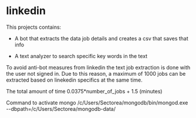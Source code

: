 # linkedin

This projects contains:

- A bot that extracts the data job details and creates a csv that saves that info

- A text analyzer to search specific key words in the text

To avoid anti-bot measures from linkedin the text job extraction is done with the user not signed in.
Due to this reason, a maximum of 1000 jobs can be extracted based on linekedin specifics at the same
time. 

The total amount of time 0.0375*number_of_jobs + 1.5  (minutes)

Command to activate mongo /c/Users/Sectorea/mongodb/bin/mongod.exe --dbpath=/c/Users/Sectorea/mongodb-data/

